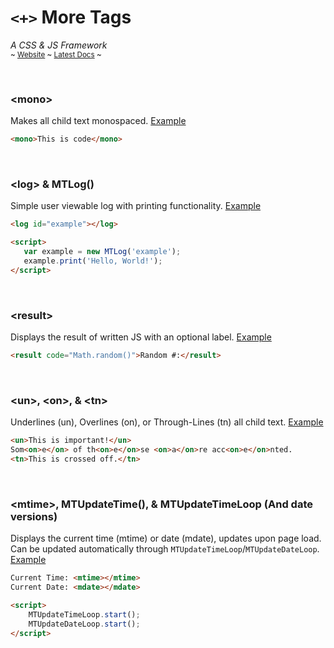 # `<+>` More Tags
*A CSS & JS Framework*  
<sup>~ [Website](https://sykeben.github.io/moretags) ~ [Latest Docs](https://sykeben.github.io/moretags/v/latest.html) ~</sup>

<br>

### **\<mono\>**
Makes all child text monospaced. [Example](https://sykeben.github.io/moretags/e/mono.html)
```html
<mono>This is code</mono>
```

<br>

### **\<log\>** & **MTLog()**
Simple user viewable log with printing functionality. [Example](https://sykeben.github.io/moretags/e/log.html)
```html
<log id="example"></log>

<script>
   var example = new MTLog('example');
   example.print('Hello, World!');
</script>
```

<br>

### **\<result\>**
Displays the result of written JS with an optional label. [Example](https://sykeben.github.io/moretags/e/result.html)
```html
<result code="Math.random()">Random #:</result>
```

<br>

### **\<un\>**, **\<on\>**, & **\<tn\>**
Underlines (un), Overlines (on), or Through-Lines (tn) all child text. [Example](https://sykeben.github.io/moretags/e/unontn.html)
```html
<un>This is important!</un>
Som<on>e</on> of th<on>e</on>se <on>a</on>re acc<on>e</on>nted.
<tn>This is crossed off.</tn>
```

<br>

### **\<mtime\>**, **MTUpdateTime()**, & **MTUpdateTimeLoop** (And **date** versions)
Displays the current time (mtime) or date (mdate), updates upon page load. Can be updated automatically through `MTUpdateTimeLoop`/`MTUpdateDateLoop`. [Example](https://sykeben.github.io/moretags/e/mtimedate.html)
```html
Current Time: <mtime></mtime>
Current Date: <mdate></mdate>

<script>
    MTUpdateTimeLoop.start();
    MTUpdateDateLoop.start();
</script>
```
